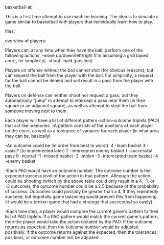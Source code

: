 basketball-ai:

This is a first time attempt to use machine learning. The idea is to simulate a game similar to basketball with players that individually learn how to play.

files:


overview of players:

Players can, at any time when they have the ball, perform one of the following actions:
 -move up/down/left/right (I'm assuming a grid based court, for simplicity)
 -shoot
 -hold (position)

Players on offense without the ball cannot shot (for obvious reasons), but can request the ball from the player with the ball. For simplicity, a request for the ball cannot be denied and will result in a pass from the player with the ball.

Players on defense can neither shoot nor request a pass, but they automatically "jump" in attempt to intercept a pass near them (in their square or an adjacent square), as well as attempt to steal the ball from someone moving next to them.

Each player will have a list of different pattern-action-outcome triplets (PAO) that act like memories.
 -A pattern consists of the positions of each player on the court, as well as a tolerance of variance for each player (in what area they can be, basically)

 -An outcome could be (in order from best to worst):
   4	-team basket
   3	-assist? (to implemented later)
   2	-intercepted enemy basket
   1	-successful pass
   0	-neutral
  -1	-missed basket
  -2	-stolen
  -3 	-intercepted team basket
  -4	-enemy basket
  
 -Each PAO would have an outcome number. The outcome number is the expected success level of the action in that pattern. Although the action could be shooting (which by the above table could only result in a 4, -1, or -3 outcome), the outcome number could be a 2.5 because of the probability of success. Outcomes could possibly be greater than a 4, if they repeatedly succeed, but hopefully game balancing would prevent this from happening (it would be a broken game that had a strategy that succeeded so easily). 

 -Each time step, a player would compare the current game's pattern to their list of PAO triplets. If a PAO pattern would match the current game's pattern, then the player would take the action dictated by the PAO. If the outcome returns as expected, then the outcome number would be adjusted positively. If the outcome returns against the expected, then the tolerances, positions, or outcome number will be adjusted.

 